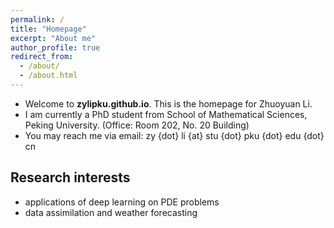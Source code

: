 ```yaml
---
permalink: /
title: "Homepage"
excerpt: "About me"
author_profile: true
redirect_from: 
  - /about/
  - /about.html
---
```


* Welcome to **zylipku.github.io**. This is the homepage for Zhuoyuan Li.
* I am currently a PhD student from School of Mathematical Sciences, Peking University. (Office: Room 202, No. 20 Building)
* You may reach me via email: zy {dot} li {at} stu {dot} pku {dot} edu {dot} cn

## Research interests

* applications of deep learning on PDE problems
* data assimilation and weather forecasting

